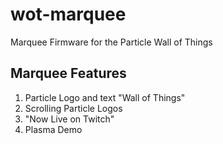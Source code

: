 # wot-marquee

Marquee Firmware for the Particle Wall of Things

## Marquee Features

1. Particle Logo and text "Wall of Things"
2. Scrolling Particle Logos
3. "Now Live on Twitch"
4. Plasma Demo

